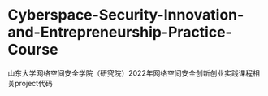 # Cyberspace-Security-Innovation-and-Entrepreneurship-Practice-Course
山东大学网络空间安全学院（研究院）2022年网络空间安全创新创业实践课程相关project代码
